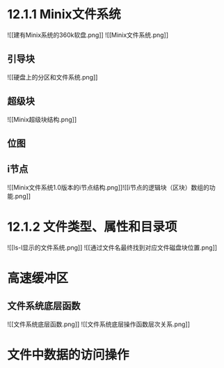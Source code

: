 # 12.1.1 Minix文件系统
![[建有Minix系统的360k软盘.png]]
![[Minix文件系统.png]]
## 引导块
![[硬盘上的分区和文件系统.png]]
## 超级块
![[Minix超级块结构.png]]

## 位图

## i节点
![[Minix文件系统1.0版本的i节点结构.png]]![[i节点的逻辑块（区块）数组的功能.png]]

# 12.1.2 文件类型、属性和目录项
![[ls-l显示的文件系统.png]]
![[通过文件名最终找到对应文件磁盘块位置.png]]

# 高速缓冲区

## 文件系统底层函数
![[文件系统底层函数.png]]
![[文件系统底层操作函数层次关系.png]]
# 文件中数据的访问操作
